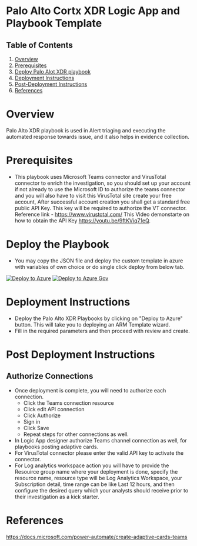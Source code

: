 # Palo Alto Cortx XDR Logic App and Playbook Template

## Table of Contents

1. [Overview](#overview)
1. [Prerequisites](#prerequisites)
1. [Deploy Palo Alot XDR playbook](#deployall)
1. [Deployment Instructions](#instructions)
1. [Post-Deployment Instructions](#postdeployment)
1. [References](#references)

<a name="overview">

# Overview

Palo Alto XDR playbook is used in Alert triaging and executing the automated response towards issue, and it also helps in evidence collection.

<a name="prerequisites">

# Prerequisites
- This playbook uses Microsoft Teams connector and VirusTotal connector to enrich the investigation, so you should set up your account if not already to use the Microsoft ID to authorize the teams connector and you will also have to visit this VirusTotal site create your free account, After successful account creation you shall get a standard free public API Key. This key will be required to authorize the VT connector. Reference link - https://www.virustotal.com/
This Video demonstarte on how to obtain the API Key https://youtu.be/9ftKViq71eQ.


<a name="deployall">

# Deploy the Playbook
- You may copy the JSON file and deploy the custom template in azure with variables of own choice or do single click deploy from below tab.

[![Deploy to Azure](https://aka.ms/deploytoazurebutton)](https://portal.azure.com/#create/Microsoft.Template/uri/https%3A%2F%2Fraw.githubusercontent.com%2FAzure%2FAzure-Sentinel%2Fmaster%2FSolutions%2FPalo%2520Alto%2520-%2520XDR%2520(Cortex)%2FPlaybook%2Fazuredeploy.json)
[![Deploy to Azure Gov](https://aka.ms/deploytoazuregovbutton)](https://portal.azure.us/#create/Microsoft.Template/uri/https%3A%2F%2Fraw.githubusercontent.com%2FAzure%2FAzure-Sentinel%2Fmaster%2FSolutions%2FPalo%2520Alto%2520-%2520XDR%2520(Cortex)%2FPlaybook%2Fazuredeploy.json)


<a name="instructions">

# Deployment Instructions
- Deploy the Palo Alto XDR Playbooks by clicking on "Deploy to Azure" button. This will take you to deploying an ARM Template wizard.
- Fill in the required parameters and then proceed with review and create.


<a name="postdeployment">

# Post Deployment Instructions
## Authorize Connections
* Once deployment is complete, you will need to authorize each connection.
  - Click the Teams connection resource
  - Click edit API connection
  - Click Authorize
  - Sign in
  - Click Save
  - Repeat steps for other connections as well.
* In Logic App designer authorize Teams channel connection as well, for playbooks posting adaptive cards.
* For VirusTotal connector please enter the valid API key to activate the connector.
* For Log analytics workspace action you will have to provide the Resouirce group name where your deployment is done, specify the resource name, resource type will be Log Analytics Workspace, your Subscription detail, time range can be like Last 12 hours, and then configure the desired query which your analysts should receive prior to their investigation as a kick starter.



<a name="references">

# References
https://docs.microsoft.com/power-automate/create-adaptive-cards-teams
